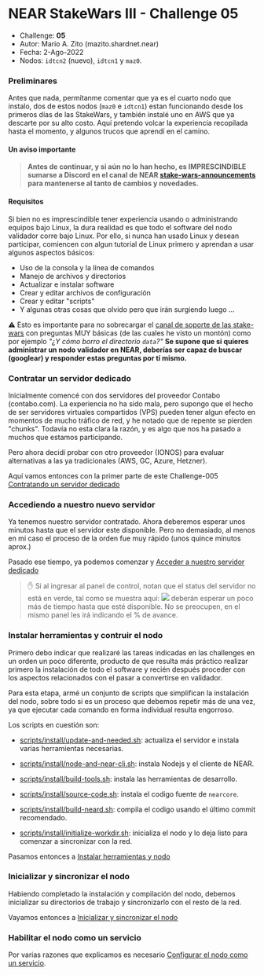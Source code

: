 
# NEAR StakeWars III - Challenge 05

- Challenge: **05**
- Autor: Mario A. Zito (mazito.shardnet.near) 
- Fecha: 2-Ago-2022
- Nodos: `idtcn2` (nuevo), `idtcn1` y `maz0`.

### Preliminares

Antes que nada, permítanme comentar que ya es el cuarto nodo que instalo, dos de estos nodos (`maz0` e `idtcn1`) estan funcionando desde los primeros días de las StakeWars, y también instalé uno en AWS que ya descarte por su alto costo. Aquí pretendo volcar la experiencia recopilada hasta el momento, y algunos trucos que aprendí en el camino.

#### Un aviso importante

> **Antes de continuar, y si aún no lo han hecho, es IMPRESCINDIBLE sumarse a Discord en el canal de NEAR [stake-wars-announcements](https://discord.com/channels/490367152054992913/999047336229617704) para mantenerse al tanto de cambios y novedades.**

#### Requisitos

Si bien no es imprescindible tener experiencia usando o administrando equipos bajo Linux, la dura realidad es que todo el software del nodo validador corre bajo Linux. Por ello, si nunca han usado Linux y desean participar, comiencen con algun tutorial de Linux primero y aprendan a usar algunos aspectos básicos:

- Uso de la consola y la línea de comandos
- Manejo de archivos y directorios 
- Actualizar e instalar software 
- Crear y editar archivos de configuración
- Crear y editar "scripts"
- Y algunas otras cosas que olvido pero que irán surgiendo luego ...

:warning: Esto es importante para no sobrecargar el [canal de soporte de las stake-wars](https://discord.com/channels/490367152054992913/999047336229617704) con preguntas MUY básicas (de las cuales he visto un montón) como por ejemplo _"¿Y cómo borro el directorio `data`?"_ **Se supone que si quieres administrar un nodo validador en NEAR, deberías ser capaz de buscar (googlear) y responder estas preguntas por tí mismo.**

### Contratar un servidor dedicado

Inicialmente comencé con dos servidores del proveedor Contabo (contabo.com). La experiencia no ha sido mala, pero supongo que el hecho de ser servidores virtuales compartidos (VPS) pueden tener algun efecto en momentos de mucho tráfico de red, y he notado que de repente se pierden "chunks". Todavía no esta clara la razón, y es algo que nos ha pasado a muchos que estamos participando. 

Pero ahora decidí probar con otro proveedor (IONOS) para evaluar alternativas a las ya tradicionales (AWS, GC, Azure, Hetzner). 

Aquí vamos entonces con la primer parte de este Challenge-005 [Contratando un servidor dedicado](./01-Contratar-un-servidor-dedicado.md)

### Accediendo a nuestro nuevo servidor

Ya tenemos nuestro servidor contratado. Ahora deberemos esperar unos minutos hasta que el servidor este disponible. Pero no demasiado, al menos en mi caso el proceso de la orden fue muy rápido (unos quince minutos aprox.)

Pasado ese tiempo, ya podemos comenzar y [Acceder a nuestro servidor dedicado](./02-Accediendo-a-nuestro-servidor.md)

> :hand: Si al ingresar al panel de control, notan que el status del servidor no está en verde, tal como se muestra aquí:
![](images/Selecci%C3%B3n_010.png)
deberán esperar un poco más de tiempo hasta que esté disponible. No se preocupen, en el mismo panel les irá indicando el % de avance.

### Instalar herramientas y contruir el nodo

Primero debo indicar que realizaré las tareas indicadas en las challenges en un orden un poco diferente, producto de que resulta más práctico realizar primero la instalación de todo el software y recién después proceder con los aspectos relacionados con el pasar a convertirse en validador.

Para esta etapa, armé un conjunto de scripts que simplifican la instalación del nodo, sobre todo si es un proceso que debemos repetir más de una vez, ya que ejecutar cada comando en forma individual resulta engorroso.

Los scripts en cuestión son:

- [scripts/install/update-and-needed.sh](../../scripts/install/update-and-needed.sh): actualiza el servidor e instala varias herramientas necesarias.

- [scripts/install/node-and-near-cli.sh](../../scripts/install/node-and-near-cli.sh): instala Nodejs y el cliente de NEAR.

- [scripts/install/build-tools.sh](../../scripts/install/build-tools.sh): instala las herramientas de desarrollo.

- [scripts/install/source-code.sh](../../scripts/install/source-code.sh): instala el codigo fuente de `nearcore`.

- [scripts/install/build-neard.sh](../../scripts/install/build-neard.sh): compila el codigo usando el último commit recomendado.

- [scripts/install/initialize-workdir.sh](../../scripts/install/initialize-workdir.sh): inicializa el nodo y lo deja listo para comenzar a sincronizar con la red.

Pasamos entonces a [Instalar herramientas y nodo](./03-Instalar-herramientas-y-nodo.md)

### Inicializar y sincronizar el nodo

Habiendo completado la instalación y compilación del nodo, debemos inicializar su directorios de trabajo y sincronizarlo con el resto de la red.

Vayamos entonces a [Inicializar y sincronizar el nodo](./04-Inicializar-y-correr-el-nodo.md)

### Habilitar el nodo como un servicio

Por varias razones que explicamos es necesario [Configurar el nodo como un servicio](./05-Configurar-como-servicio.md).


